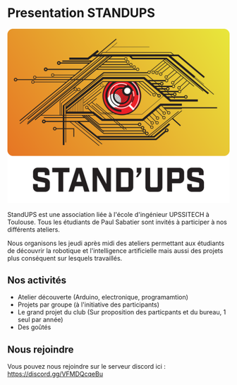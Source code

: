 # Presentation STANDUPS

![Alt text](logo.png)

StandUPS est une association liée à l'école d'ingénieur UPSSITECH à Toulouse.
Tous les étudiants de Paul Sabatier sont invités à participer à nos différents ateliers.

Nous organisons les jeudi après midi des ateliers permettant aux étudiants de découvrir la robotique et l'intelligence artificielle mais aussi des projets plus conséquent sur lesquels travaillés.


## Nos activités

- Atelier découverte (Arduino, electronique, programamtion)
- Projets par groupe (à l'initiative des participants)
- Le grand projet du club (Sur proposition des particpants et du bureau, 1 seul par année)
- Des goûtés


## Nous rejoindre

Vous pouvez nous rejoindre sur le serveur discord ici :
https://discord.gg/VFMDQcqeBu
